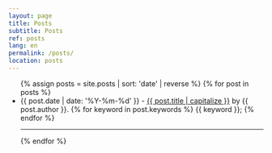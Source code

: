 ```yaml
---
layout: page
title: Posts
subtitle: Posts
ref: posts
lang: en
permalink: /posts/
location: posts
---
```


<div class="list-posts">
    <ul class="no-style">
      {% assign posts = site.posts | sort: 'date' | reverse %}
      {% for post in posts %}
        <li>
          {{ post.date | date: '%Y-%m-%d' }} - 
          <a href="{{ post.url }}">{{ post.title | capitalize }}</a>
          by {{ post.author }}.
          {% for keyword in post.keywords %}
            {{ keyword }};
          {% endfor %}
        </li>
        <hr>
      {% endfor %}
    </ul>
 </div>
